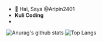 - 👋 Hai, Saya @Aripin2401
- <b>Kuli Coding</b>
- 
![Anurag's github stats](https://github-readme-stats.vercel.app/api?username=aripin2401&theme=dark&show_icons=true)
![Top Langs](https://github-readme-stats.vercel.app/api/top-langs/?username=aripin2401&layout=compact&theme=dark)
